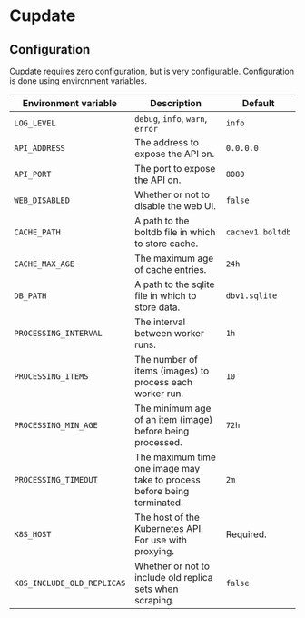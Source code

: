 # Cupdate

## Configuration

Cupdate requires zero configuration, but is very configurable. Configuration is
done using environment variables.

| Environment variable       | Description                                                             | Default          |
| -------------------------- | ----------------------------------------------------------------------- | ---------------- |
| `LOG_LEVEL`                | `debug`, `info`, `warn`, `error`                                        | `info`           |
| `API_ADDRESS`              | The address to expose the API on.                                       | `0.0.0.0`        |
| `API_PORT`                 | The port to expose the API on.                                          | `8080`           |
| `WEB_DISABLED`             | Whether or not to disable the web UI.                                   | `false`          |
| `CACHE_PATH`               | A path to the boltdb file in which to store cache.                      | `cachev1.boltdb` |
| `CACHE_MAX_AGE`            | The maximum age of cache entries.                                       | `24h`            |
| `DB_PATH`                  | A path to the sqlite file in which to store data.                       | `dbv1.sqlite`    |
| `PROCESSING_INTERVAL`      | The interval between worker runs.                                       | `1h`             |
| `PROCESSING_ITEMS`         | The number of items (images) to process each worker run.                | `10`             |
| `PROCESSING_MIN_AGE`       | The minimum age of an item (image) before being processed.              | `72h`            |
| `PROCESSING_TIMEOUT`       | The maximum time one image may take to process before being terminated. | `2m`             |
| `K8S_HOST`                 | The host of the Kubernetes API. For use with proxying.                  | Required.        |
| `K8S_INCLUDE_OLD_REPLICAS` | Whether or not to include old replica sets when scraping.               | `false`          |
